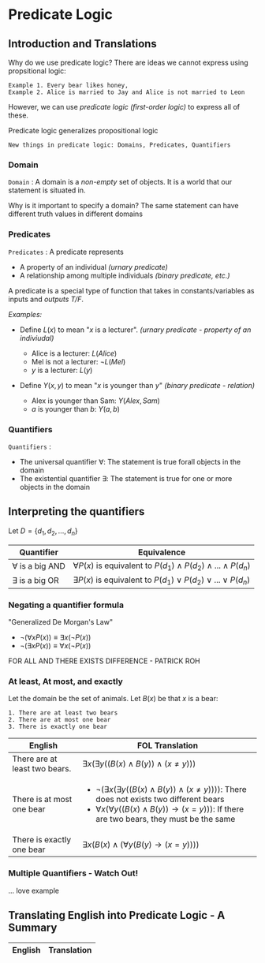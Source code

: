 # Predicate Logic
## Introduction and Translations
Why do we use predicate logic? There are ideas we cannot express using propsitional logic: 

    Example 1. Every bear likes honey,
    Example 2. Alice is married to Jay and Alice is not married to Leon

However, we can use *predicate logic (first-order logic)* to express all of these.

Predicate logic generalizes propositional logic
    
    New things in predicate logic: Domains, Predicates, Quantifiers

### Domain
`Domain` : A domain is a *non-empty* set of objects. It is a world that our statement is situated in.

Why is it important to specify a domain? The same statement can have different truth values in different domains

### Predicates 
`Predicates` : A predicate represents
- A property of an individual *(urnary predicate)*
- A relationship among multiple individuals *(binary predicate, etc.)*

A predicate is a special type of function that takes in constants/variables as inputs and *outputs T/F*.

*Examples:*
- Define $L(x)$ to mean "$x$ is a lecturer". *(urnary predicate - property of an indiviudal)*
  - Alice is a lecturer: $L(Alice)$
  - Mel is not a lecturer: $\neg L(Mel)$
  - $y$ is a lecturer: $L(y)$

- Define $Y(x,y)$ to mean "$x$ is younger than $y$" *(binary predicate - relation)*
  - Alex is younger than Sam: $Y(Alex, Sam)$
  - $a$ is younger than $b$: $Y(a,b)$

### Quantifiers
`Quantifiers` : 
- The universal quantifier $\forall$: The statement is true forall objects in the domain
- The existential quantifier $\exists$: The statement is true for one or more objects in the domain 

## Interpreting the quantifiers
Let $D=\{d_1, d_2, ..., d_n\}$

| Quantifier | Equivalence |
|---|---|
| $\forall$ is a big AND | $\forall P(x)$ is equivalent to $P(d_1) \wedge P(d_2) \wedge ... \wedge P(d_n)$ |
| $\exists$ is a big OR | $\exists P(x)$ is equivalent to $P(d_1) \vee P(d_2) \vee ... \vee P(d_n)$ |

### Negating a quantifier formula
"Generalized De Morgan's Law"
- $\neg (\forall x P(x)) \equiv \exists x (\neg P(x))$
- $\neg (\exists x P(x)) \equiv \forall x (\neg P(x))$

FOR ALL AND THERE EXISTS DIFFERENCE - PATRICK ROH

### At least, At most, and exactly
Let the domain be the set of animals. Let $B(x)$ be that $x$ is a bear:

    1. There are at least two bears
    2. There are at most one bear
    3. There is exactly one bear 

| English | FOL Translation |
|---|---|
| There are at least two bears. | $\exists x(\exists y((B(x) \wedge B(y)) \wedge (x \neq y)))$ |
| There is at most one bear | <ul><li>$\neg (\exists x(\exists y((B(x) \wedge B(y)) \wedge (x \neq y))))$: There does not exists two different bears</li><li>$\forall x(\forall y((B(x) \wedge B(y)) → (x=y)))$: If there are two bears, they must be the same</li></ul> |
| There is exactly one bear | $\exists x (B(x) \wedge (\forall y (B(y) → (x = y))))$ |

### Multiple Quantifiers - Watch Out!
... love example

## Translating English into Predicate Logic - A Summary
| English | Translation |
|---|---|
